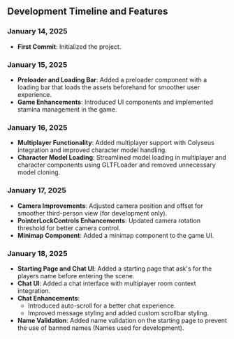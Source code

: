 ## Development Timeline and Features

### January 14, 2025
- **First Commit**: Initialized the project.

### January 15, 2025
- **Preloader and Loading Bar**: Added a preloader component with a loading bar that loads the assets beforehand for smoother user experience.
- **Game Enhancements**: Introduced UI components and implemented stamina management in the game.

### January 16, 2025
- **Multiplayer Functionality**: Added multiplayer support with Colyseus integration and improved character model handling.
- **Character Model Loading**: Streamlined model loading in multiplayer and character components using GLTFLoader and removed unnecessary model cloning.

### January 17, 2025
- **Camera Improvements**: Adjusted camera position and offset for smoother third-person view (for development only).
- **PointerLockControls Enhancements**: Updated camera rotation threshold for better camera control.
- **Minimap Component**: Added a minimap component to the game UI.

### January 18, 2025
- **Starting Page and Chat UI**: Added a starting page that ask's for the players name before entering the scene.
- **Chat UI**: Added a chat interface with multiplayer room context integration.
- **Chat Enhancements**:
  - Introduced auto-scroll for a better chat experience.
  - Improved message styling and added custom scrollbar styling.
- **Name Validation**: Added name validation on the starting page to prevent the use of banned names (Names used for development).
